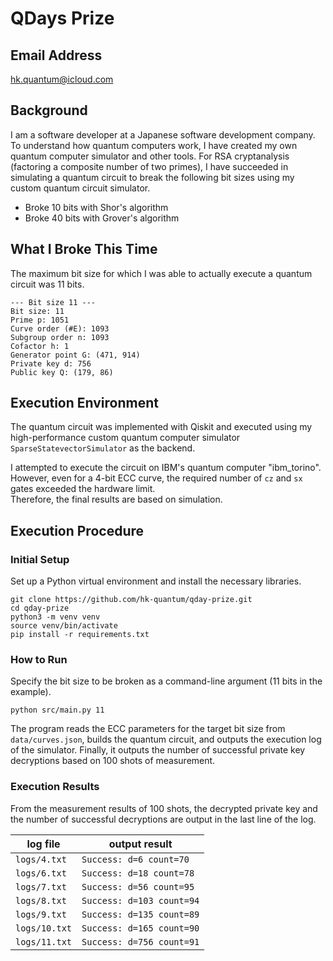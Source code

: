 # QDays Prize

## Email Address

hk.quantum@icloud.com

## Background

I am a software developer at a Japanese software development company.
To understand how quantum computers work, I have created my own quantum computer simulator and other tools.
For RSA cryptanalysis (factoring a composite number of two primes), I have succeeded in simulating a quantum circuit to break the following bit sizes using my custom quantum circuit simulator.

- Broke 10 bits with Shor's algorithm
- Broke 40 bits with Grover's algorithm

## What I Broke This Time

The maximum bit size for which I was able to actually execute a quantum circuit was 11 bits.

```
--- Bit size 11 ---
Bit size: 11
Prime p: 1051
Curve order (#E): 1093
Subgroup order n: 1093
Cofactor h: 1
Generator point G: (471, 914)
Private key d: 756
Public key Q: (179, 86)
```

## Execution Environment

The quantum circuit was implemented with Qiskit and executed using my high-performance custom quantum computer simulator `SparseStatevectorSimulator` as the backend.

I attempted to execute the circuit on IBM's quantum computer "ibm_torino".  
However, even for a 4-bit ECC curve, the required number of `cz` and `sx` gates exceeded the hardware limit.  
Therefore, the final results are based on simulation.

## Execution Procedure

### Initial Setup

Set up a Python virtual environment and install the necessary libraries.

```
git clone https://github.com/hk-quantum/qday-prize.git
cd qday-prize
python3 -m venv venv
source venv/bin/activate
pip install -r requirements.txt
```

### How to Run

Specify the bit size to be broken as a command-line argument (11 bits in the example).

```
python src/main.py 11
```

The program reads the ECC parameters for the target bit size from `data/curves.json`, builds the quantum circuit, and outputs the execution log of the simulator. Finally, it outputs the number of successful private key decryptions based on 100 shots of measurement.

### Execution Results

From the measurement results of 100 shots, the decrypted private key and the number of successful decryptions are output in the last line of the log.

|log file|output result|
|---|---|
|`logs/4.txt`|`Success: d=6 count=70`|
|`logs/6.txt`|`Success: d=18 count=78`|
|`logs/7.txt`|`Success: d=56 count=95`|
|`logs/8.txt`|`Success: d=103 count=94`|
|`logs/9.txt`|`Success: d=135 count=89`|
|`logs/10.txt`|`Success: d=165 count=90`|
|`logs/11.txt`|`Success: d=756 count=91`|
